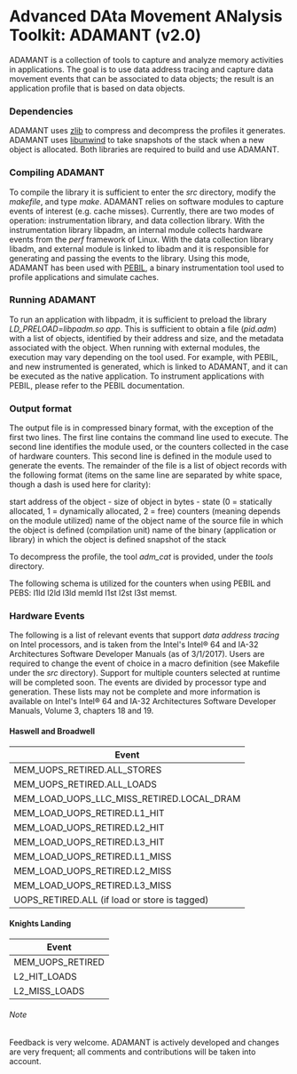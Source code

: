 # Advanced DAta Movement ANalysis Toolkit: ADAMANT (v2.0)

ADAMANT is a collection of tools to capture and analyze memory activities in
applications. The goal is to use data address tracing and capture data movement
events that can be associated to data objects; the result is an application
profile that is based on data objects.

### Dependencies ###
ADAMANT uses [zlib](http://www.zlib.net/) to compress and decompress the profiles it generates.
ADAMANT uses [libunwind](http://www.nongnu.org/libunwind/) to take snapshots of the stack
when a new object is allocated. Both libraries are required to build and use ADAMANT.

### Compiling ADAMANT ###
To compile the library it is sufficient to enter the
*src* directory, modify the *makefile*, and type *make*. ADAMANT relies on
software modules to capture events of interest (e.g. cache misses). Currently,
there are two modes of operation: instrumentation library, and data collection
library. With the instrumentation library libpadm, an internal module collects
hardware events from the *perf* framework of Linux.  With the data collection
library libadm, and external module is linked to libadm and it is responsible
for generating and passing the events to the library. Using this mode, ADAMANT
has been used with [PEBIL](http://www.sdsc.edu/pmac/tools/pebil.html), a binary
instrumentation tool used to profile applications and simulate caches.

### Running ADAMANT ###
To run an application with libpadm, it is sufficient to preload the library
*LD\_PRELOAD=libpadm.so app*.  This is sufficient to obtain a file (*pid.adm*)
with a list of objects, identified by their address and size, and the
metadata associated with the object.  When running with external modules, the
execution may vary depending on the tool used. For example, with PEBIL, and new
instrumented is generated, which is linked to ADAMANT, and it can be executed as
the native application. To instrument applications with PEBIL, please refer to
the PEBIL documentation.

### Output format ###
The output file is in compressed binary format, with the exception of the first
two lines.  The first line contains the command line used to execute. The
second line identifies the module used, or the counters collected in the case
of hardware counters. This second line is defined in the module used to
generate the events.  The remainder of the file is a list of object records
with the following format (items on the same line are separated by white space,
though a dash is used here for clarity):

start address of the object - size of object in bytes - state (0 = statically allocated, 1 = dynamically allocated, 2 = free)
counters (meaning depends on the module utilized)
name of the object
name of the source file in which the object is defined (compilation unit)
name of the binary (application or library) in which the object is defined
snapshot of the stack

To decompress the profile, the tool *adm_cat* is provided, under the *tools*
directory.

The following schema is utilized for the counters when using PEBIL and PEBS:
l1ld l2ld l3ld memld l1st l2st l3st memst.

### Hardware Events ###
The following is a list of relevant events that support *data address tracing*
on Intel processors, and is taken from the Intel's Intel® 64 and IA-32
Architectures Software Developer Manuals (as of 3/1/2017).  Users are required
to change the event of choice in a macro definition (see Makefile under the
*src* directory).  Support for multiple counters selected at runtime will be
completed soon.  The events are divided by processor type and generation. These
lists may not be complete and more information is available on Intel's Intel®
64 and IA-32 Architectures Software Developer Manuals, Volume 3, chapters 18
and 19.

#### Haswell and Broadwell

Event                                           |
------------------------------------------------|
MEM\_UOPS\_RETIRED.ALL\_STORES                  |
MEM\_UOPS\_RETIRED.ALL\_LOADS                   |
MEM\_LOAD\_UOPS\_LLC\_MISS\_RETIRED.LOCAL\_DRAM |
MEM\_LOAD\_UOPS\_RETIRED.L1\_HIT                |
MEM\_LOAD\_UOPS\_RETIRED.L2\_HIT                |
MEM\_LOAD\_UOPS\_RETIRED.L3\_HIT                |
MEM\_LOAD\_UOPS\_RETIRED.L1\_MISS               |
MEM\_LOAD\_UOPS\_RETIRED.L2\_MISS               |
MEM\_LOAD\_UOPS\_RETIRED.L3\_MISS               |
UOPS\_RETIRED.ALL (if load or store is tagged)  |

#### Knights Landing
Event              |
-------------------|
MEM\_UOPS\_RETIRED |
L2\_HIT\_LOADS     |
L2\_MISS\_LOADS    |

###### Note ###
Feedback is very welcome. ADAMANT is actively developed and changes are very frequent; all comments and
contributions will be taken into account.
